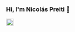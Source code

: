 ### Hi, I'm Nicolás Preiti 👋

<div display="flex">
  <img width="20px" height="20px" src="https://upload.wikimedia.org/wikipedia/commons/thumb/9/99/Unofficial_JavaScript_logo_2.svg/800px-  Unofficial_JavaScript_logo_2.svg.png" />
</div>
